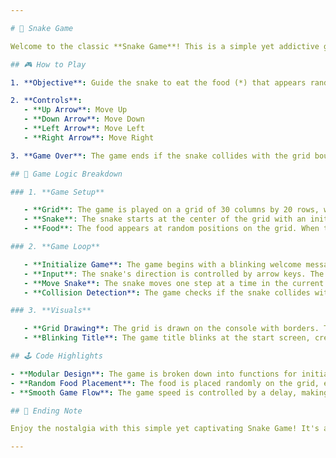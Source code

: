 ```yaml
---

# 🐍 Snake Game

Welcome to the classic **Snake Game**! This is a simple yet addictive game that tests your reflexes and timing as you guide a snake to eat food while avoiding walls and its own growing tail. Let's dive into how this game works!

## 🎮 How to Play

1. **Objective**: Guide the snake to eat the food (*) that appears randomly on the grid. Each time the snake eats the food, it grows longer. The game ends if the snake hits a wall or its own tail.

2. **Controls**:
   - **Up Arrow**: Move Up
   - **Down Arrow**: Move Down
   - **Left Arrow**: Move Left
   - **Right Arrow**: Move Right

3. **Game Over**: The game ends if the snake collides with the grid boundary or its own body. When this happens, you'll see a "Game Over" message, and you can press any key to exit.

## 🚀 Game Logic Breakdown

### 1. **Game Setup**

   - **Grid**: The game is played on a grid of 30 columns by 20 rows, which represents the play area. The grid is surrounded by a border to keep the snake contained.
   - **Snake**: The snake starts at the center of the grid with an initial length of 2. It moves in the direction of the player's key input.
   - **Food**: The food appears at random positions on the grid. When the snake eats the food, it grows longer, and new food is placed at a different random location.

### 2. **Game Loop**

   - **Initialize Game**: The game begins with a blinking welcome message, adding a bit of flair. Once you press Enter, the game starts.
   - **Input**: The snake's direction is controlled by arrow keys. The snake cannot reverse its direction directly (e.g., moving left if it's currently moving right).
   - **Move Snake**: The snake moves one step at a time in the current direction. If it eats food, the snake grows longer; otherwise, the last segment of its tail is removed to simulate movement.
   - **Collision Detection**: The game checks if the snake collides with the walls or itself. If a collision is detected, the game ends.

### 3. **Visuals**

   - **Grid Drawing**: The grid is drawn on the console with borders. The snake is represented by "O" characters, and the food is represented by an asterisk "*".
   - **Blinking Title**: The game title blinks at the start screen, creating an exciting atmosphere before the game begins.

## 🕹️ Code Highlights

- **Modular Design**: The game is broken down into functions for initialization, input handling, snake movement, collision detection, and grid drawing.
- **Random Food Placement**: The food is placed randomly on the grid, ensuring that it never appears on the snake's body.
- **Smooth Game Flow**: The game speed is controlled by a delay, making the game more challenging as the snake grows longer.

## 🏁 Ending Note

Enjoy the nostalgia with this simple yet captivating Snake Game! It's a great way to practice your coding skills and have some fun at the same time. Just be careful not to let the snake bite itself—it's game over if it does! 😄

---
```

